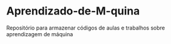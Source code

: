 # Aprendizado-de-M-quina
Repositório para armazenar códigos de aulas e trabalhos sobre aprendizagem de máquina
